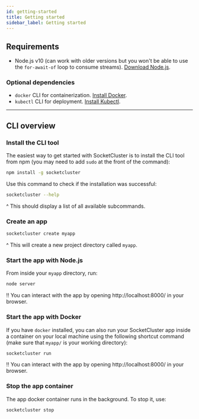 ```yaml
---
id: getting-started
title: Getting started
sidebar_label: Getting started
---
```


## Requirements

- Node.js v10 (can work with older versions but you won't be able to use the `for-await-of` loop to consume streams). [Download Node.js](https://nodejs.org/en/).

### Optional dependencies

- `docker` CLI for containerization. [Install Docker](https://docs.docker.com/install/).
- `kubectl` CLI for deployment. [Install Kubectl](https://kubernetes.io/docs/tasks/tools/install-kubectl/).

---

## CLI overview

### Install the CLI tool

The easiest way to get started with SocketCluster is to install the CLI tool from npm (you may need to add `sudo` at the front of the command):

```bash
npm install -g socketcluster
```

Use this command to check if the installation was successful:

```bash
socketcluster --help
```

^ This should display a list of all available subcommands.

### Create an app

```bash
socketcluster create myapp
```

^ This will create a new project directory called `myapp`.

### Start the app with Node.js

From inside your `myapp` directory, run:

```bash
node server
```

!! You can interact with the app by opening http://localhost:8000/ in your browser.

### Start the app with Docker

If you have `docker` installed, you can also run your SocketCluster app inside a container on your local machine using the following shortcut command (make sure that `myapp/` is your working directory):

```bash
socketcluster run
```

!! You can interact with the app by opening http://localhost:8000/ in your browser.

### Stop the app container

The app docker container runs in the background. To stop it, use:

```bash
socketcluster stop
```
